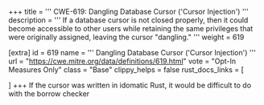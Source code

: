 +++
title = '''
CWE-619: Dangling Database Cursor ('Cursor Injection')
'''
description	= '''
If a database cursor is not closed properly, then it could become accessible to other users while retaining the same privileges that were originally assigned, leaving the cursor "dangling."
'''
weight = 619

[extra]
id = 619
name = '''
Dangling Database Cursor ('Cursor Injection')
'''
url = "https://cwe.mitre.org/data/definitions/619.html"
vote = "Opt-In Measures Only"
class = "Base"
clippy_helps = false
rust_docs_links = [
	
]
+++
If the cursor was written in idomatic Rust, it would be difficult to do with the borrow checker